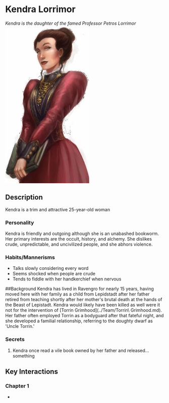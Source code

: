 # Kendra Lorrimor
*Kendra is the daughter of the famed Professor Petros Lorrimor*    
![Kendra Lorrimor](./images/kendraLorrimor.jpg)  

## Description
Kendra is a trim and attractive 25-year-old woman

### Personality
Kendra is friendly and outgoing although she is an unabashed bookworm. Her primary interests are the occult, history, and alchemy. She dislikes crude, unpredictable, and uncivilized people, and she abhors violence.

### Habits/Mannerisms

- Talks slowly considering every word
- Seems shocked when people are crude
- Tends to fiddle with her handkerchief when nervous

##Background
Kendra has lived in Ravengro for nearly 15 years, having moved here with her family as a child from Lepidstadt after her father retired from teaching shortly after her mother's brutal death at the hands of the Beast of Lepistadt. Kendra would likely have been killed as well were it not for the intervention of [Torrin Grimhood](../Team/Torrin\ Grimhood.md). Her father often employed Torrin as a bodyguard after that fateful night, and she developed a familial relationship, referring to the doughty dwarf as 'Uncle Torrin.'

### Secrets

1. Kendra once read a vile book owned by her father and released… something

## Key Interactions

### Chapter 1

- 